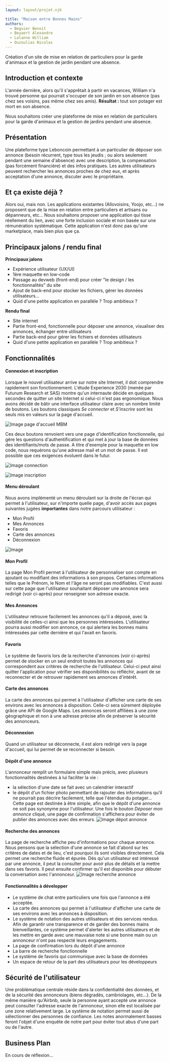 ```yaml
---
layout: layout/projet.njk

title: "Maison entre Bonnes Mains"
authors:
  - Beguier Benoit
  - Beyaert Alexandre
  - Lalanne William
  - Ouzoulias Nicolas
---
```


Création d'un site de mise en relation de particuliers pour la garde d'animaux et la gestion de jardin pendant une absence.

## Introduction et contexte

L'année dernière, alors qu'il s'apprêtait à partir en vacances, William  n'a trouvé personne qui pourrait s'occuper de son jardin en son absence (pas chez ses voisins, pas même chez ses amis).
**Résultat :** tout son potager est mort en son absence. 

Nous souhaitons créer une plateforme de mise en relation de particuliers pour la garde d'animaux et la gestion de jardins pendant une absence.


## Présentation

Une plateforme type Leboncoin permettant à un particulier de déposer son annonce (besoin récurrent, type tous les jeudis ; ou alors seulement pendant une semaine d'absence) avec une description, la compensation (pas forcément financière) et des infos pratiques. Les autres utilisateurs peuvent rechercher les annonces proches de chez eux, et après acceptation d'une annonce, discuter avec le propriétaire.

## Et ça existe déjà ?
Alors oui, mais non. Les applications existantes (Allovoisins, Yoojo, etc...) ne proposent que de la mise en relation entre particuliers et artisans ou dépanneurs, etc... Nous souhaitons proposer une application qui tisse réellement du lien, avec une forte inclusion sociale et non basée sur une rémunération systématique. Cette application n'est donc pas qu'une marketplace, mais bien plus que ça.

## Principaux jalons / rendu final
**Principaux jalons**
- Expérience utilisateur (UX/UI)
- 1ère maquette en low-code
- Passage au devweb (front-end) pour créer "le design / les fonctionnalités" du site
- Ajout de back-end pour stocker les fichiers, gérer les données utilisateurs...
- Quid d'une petite application en parallèle ? Trop ambitieux ?

**Rendu final**
- Site internet
- Partie front-end, fonctionnelle pour déposer une annonce, visualiser des annonces, échanger entre utilisateurs
- Partie back-end pour gérer les fichiers et données utilisateurs
- Quid d'une petite application en parallèle ? Trop ambitieux ?


## Fonctionnalités 

#### Connexion et inscription

Lorsque le nouvel utilisateur arrive sur notre site Internet, il doit comprendre rapidement son fonctionnement. L'étude Experience 2030 (menée par Futurum Research et SAS) montre qu'un internaute décide en quelques secondes de quitter un site Internet si celui-ci n'est pas ergonomique. Nous avons décidé de bâtir une interface utilisateur claire avec un nombre limité de boutons. Les boutons classiques *Se connecter* et *S'inscrire* sont les seuls mis en valeurs sur la page d'accueil. 

![Image page d'accueil MBM](MBM-homepage.png)

Ces deux boutons renvoient vers une page d'identification fonctionnelle, qui gère les questions d'authentification et qui met à jour la base de données des identifiants/mots de passe. A titre d'exemple pour la maquette en low code, nous requérons qu'une adresse mail et un mot de passe. Il est possible que ces exigences évoluent dans le futur.

![Image connection](MBM-connection.png)


![Image inscription](MBM-inscription.png)

#### Menu déroulant
Nous avons implémenté un menu déroulant sur la droite de l'écran qui permet à l'utilisateur, sur n'importe quelle page, d'avoir accès aux pages suivantes jugées **importantes** dans notre parcours utilisateur :
- Mon Profil
- Mes Annonces
- Favoris
- Carte des annonces
- Déconnexion

![Image](MBM-accueil.png)

#### Mon Profil
La page Mon Profil permet à l'utilisateur de personnaliser son compte en ajoutant ou modifiant des informations à son propos. Certaines informations telles que le Prénom, le Nom et l'âge ne seront pas modifiables. C'est aussi sur cette page que l'utilisateur souhaitant déposer une annonce sera redirigé (voir ci-après) pour renseigner son adresse exacte.

#### Mes Annonces
L'utilisateur retrouve facilement les annonces qu'il a déposé, avec la visibilité de celles-ci ainsi que les personnes intéressées. L'utilisateur pourra aussi modifier son annonce, ce qui alertera les bonnes mains intéressées par cette dernière et qui l'avait en favoris.

#### Favoris
Le système de favoris lors de la recherche d'annonces (voir ci-après) permet de stocker en un seul endroit toutes les annonces qui correspondent aux critères de recherche de l'utilisateur. Celui-ci peut ainsi quitter l'application pour vérifier ses disponibilités ou réfléchir, avant de se reconnecter et de retrouver rapidement ses annonces d'intérêt.

#### Carte des annonces
La carte des annonces qui permet à l'utilisateur d'afficher une carte de ses environs avec les annonces à disposition. Celle-ci sera sûrement déployée grâce une API de Google Maps. Les annonces seront affiliées à une zone géographique et non à une adresse précise afin de préserver la sécurité des annonceurs.

#### Déconnexion
Quand un utilisateur se déconnecte, il est alors redirigé vers la page d'accueil, qui lui permet de se reconnecter si besoin.

#### Dépôt d'une annonce
L'annonceur remplit un formulaire simple mais précis, avec plusieurs fonctionnalités destinées à lui faciliter la vie :
- la sélection d'une date se fait avec un calendrier interactif
- le dépôt d'un fichier photo permettant de rajouter des informations qu'il ne pourrait pas décrire facilement, telle que l'étendue du potager...
Cette page est destinée à être simple, afin que le dépôt d'une annonce ne soit pas synonyme pour l'utilisateur. 
Une fois le bouton *Déposer mon annonce* cliqué, une page de confirmation s'affichera pour éviter de publier des annonces avec des erreurs.
![Image dépot annonce](MBM-depot-annonce.png)

#### Recherche des annonces
La page de recherche affiche peu d'informations pour chaque annonce. Nous pensons que la sélection d'une annonce se fait d'abord sur les critères de dates et de lieu, c'est pourquoi ils sont visibles directement. Cela permet une recherche fluide et épurée. Dès qu'un utilisateur est intéressé par une annonce, il peut la consulter pour avoir plus de détails et la mettre dans ses favoris. Il peut ensuite confirmer qu'il est disponible pour débuter la conversation avec l'annonceur.
![Image recherche annonce](MBM-recherche-annonce.png)

#### Fonctionnalités à développer

- Le système de chat entre particuliers une fois que l'annonce a été acceptée.
- La carte des annonces qui permet à l'utilisateur d'afficher une carte de ses environs avec les annonces à disposition. 
- Le système de notation des autres utilisateurs et des services rendus. Afin de garantir une transparence et de garder des bonnes mains bienveillantes, ce système permet d'alerter les autres utilisateurs et de les mettre en garde avec une mauvaise note si une bonne main ou un annonceur n'ont pas respecté leurs engagements.
- La page de confirmation lors du dépôt d'une annonce
- La barre de recherche fonctionnelle
- Le système de favoris qui communique avec la base de données
- Un espace de retour de la part des utilisateurs pour les développeurs

## Sécurité de l'utilisateur
Une problématique centrale réside dans la confidentialité des données, et de la sécurité des annonceurs (biens dégradés, cambriolages, etc...). De la même manière qu'Airbnb, seule la personne ayant accepté une annonce peut consulter l'adresse exacte de l'annonceur, sinon elle est localisée par une zone relativement large. 
Le système de notation permet aussi de sélectionner des personnes de confiance. Les notes anormalement basses feront l'objet d'une enquête de notre part pour éviter tout abus d'une part ou de l'autre.

## Business Plan
En cours de réflexion...